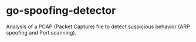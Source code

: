 # go-spoofing-detector
Analysis of a PCAP (Packet Capture) file to detect suspicious behavior (ARP spoofing and Port scanning).
